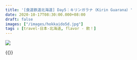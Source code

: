```yaml
---
title: '[食道鉄道北海道] Day5：キリンガラナ（Kirin Guarana）'
date: 2020-10-17T08:30:00.000+08:00
draft: false
images: ["/images/hokkaido5d.jpg"]
tags : [travel-日本-北海道, flavor - 飲！]
---
```




![](/images/hokkaido5d.jpg)


    
  
{{<hokkaido>}}
